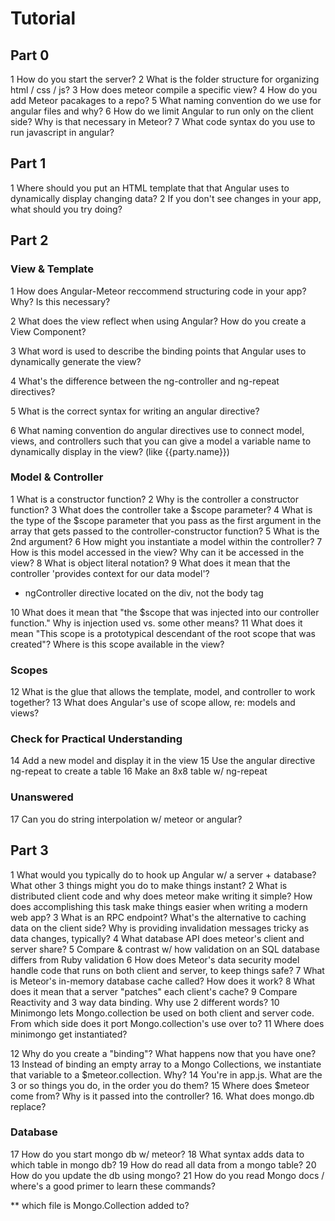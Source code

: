 # Tutorial 

## Part 0

  1 How do you start the server?
  2 What is the folder structure for organizing html / css / js?
  3 How does meteor compile a specific view?
  4 How do you add Meteor pacakages to a repo?
  5 What naming convention do we use for angular files and why?
  6 How do we limit Angular to run only on the client side? Why is that necessary in Meteor?
  7 What code syntax do you use to run javascript in angular?

## Part 1

  1 Where should you put an HTML template that that Angular uses to dynamically display changing data?
  2 If you don't see changes in your app, what should you try doing?

## Part 2
  
  ### View & Template

  1 How does Angular-Meteor reccommend structuring code in your app? Why? Is this necessary?

  2 What does the view reflect when using Angular? How do you create a View Component?

  3 What word is used to describe the binding points that Angular uses to dynamically generate the view?

  4 What's the difference between the ng-controller and ng-repeat directives?

  5 What is the correct syntax for writing an angular directive?

  6 What naming convention do angular directives use to connect model, views, and controllers such that you can give a model a variable name to dynamically display in the view? (like {{party.name}})

  ### Model & Controller

  1 What is a constructor function?
  2 Why is the controller a constructor function?
  3 What does the controller take a $scope parameter?
  4 What is the type of the $scope parameter that you pass as the first argument in the array that gets passed to the controller-constructor function?
  5 What is the 2nd argument?
  6 How might you instantiate a model within the controller?
  7 How is this model accessed in the view? Why can it be accessed in the view?
  8 What is object literal notation?
  9 What does it mean that the controller 'provides context for our data model'?

  * ngController directive located on the div, not the body tag

  10 What does it mean that "the $scope that was injected into our controller function." Why is injection used vs. some other means?
  11 What does it mean "This scope is a prototypical descendant of the root scope that was created"? Where is this scope available in the view?

  ### Scopes
  12 What is the glue that allows the template, model, and controller to work together?
  13 What does Angular's use of scope allow, re: models and views?

  ### Check for Practical Understanding
  14 Add a new model and display it in the view
  15 Use the angular directive ng-repeat to create a table
  16 Make an 8x8 table w/ ng-repeat

  ### Unanswered
  17 Can you do string interpolation w/ meteor or angular?

## Part 3
  
  1 What would you typically do to hook up Angular w/ a server + database? What other 3 things might you do to make things instant?
  2 What is distributed client code and why does meteor make writing it simple? How does accomplishing this task make things easier when writing a modern web app?
  3 What is an RPC endpoint? What's the alternative to caching data on the client side? Why is providing invalidation messages tricky as data changes, typically? 
  4 What database API does meteor's client and server share?
  5 Compare & contrast w/ how validation on an SQL database differs from Ruby validation
  6 How does Meteor's data security model handle code that runs on both client and server, to keep things safe?
  7 What is Meteor's in-memory database cache called? How does it work?
  8 What does it mean that a server "patches" each client's cache?
  9 Compare Reactivity and 3 way data binding. Why use 2 different words?
  10 Minimongo lets Mongo.collection be used on both client and server code. From which side does it port Mongo.collection's use over to?
  11 Where does minimongo get instantiated?

  12 Why do you create a "binding"? What happens now that you have one?
  13 Instead of binding an empty array to a Mongo Collections, we instantiate that variable to a $meteor.collection. Why?
  14 You're in app.js. What are the 3 or so things you do, in the order you do them?
  15 Where does $meteor come from? Why is it passed into the controller? 
  16. What does mongo.db replace?
  

  ### Database
  17 How do you start mongo db w/ meteor?
  18 What syntax adds data to which table in mongo db?
  19 How do read all data from a mongo table?
  20 How do you update the db using mongo?
  21 How do you read Mongo docs / where's a good primer to learn these commands?

  


  ** which file is Mongo.Collection added to?